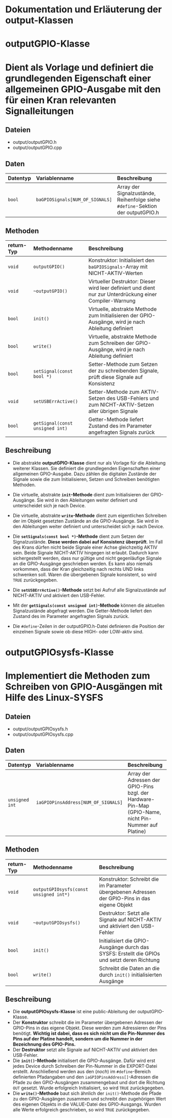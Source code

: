 # **Dokumentation und Erläuterung der output-Klassen** #

# **outputGPIO-Klasse** #
# Dient als Vorlage und definiert die grundlegenden Eigenschaft einer allgemeinen GPIO-Ausgabe mit den für einen Kran relevanten Signalleitungen
## Dateien ##
  * output/outputGPIO.h
  * output/outputGPIO.cpp

## Daten ##
| **Datentyp** | **Variablenname** | **Beschreibung** |
|:-------------|:------------------|:-----------------|
| `bool` | `baGPIOSignals[NUM_OF_SIGNALS]` | Array der Signalzustände, Reihenfolge siehe `#define`-Sektion der outputGPIO.h |

## Methoden ##
| **return-Typ** | **Methodenname** | **Beschreibung** |
|:---------------|:-----------------|:-----------------|
| `void` | `outputGPIO()` | Konstruktor: Initialisiert den `baGPIOSignals`-Array mit NICHT-AKTIV-Werten |
| `void` | `~outputGPIO()` | Virtueller Destruktor: Dieser wird leer definiert und dient nur zur Unterdrückung einer Compiler-Warnung |
| `bool` | `init()` | Virtuelle, abstrakte Methode zum Initialisieren der GPIO-Ausgänge, wird je nach Ableitung definiert |
| `bool` | `write()` | Virtuelle, abstrakte Methode zum Schreiben der GPIO-Ausgänge, wird je nach Ableitung definiert |
| `bool` | `setSignal(const bool *)` | Setter-Methode zum Setzen der zu schreibenden Signale, prüft diese Signale auf Konsistenz |
| `void` | `setUSBErrActive()` | Setter-Methode zum AKTIV-Setzen des USB-Fehlers und zum NICHT-AKTIV-Setzen aller übrigen Signale |
| `bool` | `getSignal(const unsigned int)` | Getter-Methode liefert Zustand des im Parameter angefragten Signals zurück |

## Beschreibung ##
  * Die abstrakte **outputGPIO-Klasse** dient nur als Vorlage für die Ableitung weiterer Klassen. Sie definiert die grundlegenden Eigenschaften einer allgemeinen GPIO-Ausgabe. Dazu zählen die digitalen Zustände der Signale sowie die zum Initialisieren, Setzen und Schreiben benötigten Methoden.
  * Die virtuelle, abstrakte **`init`-Methode** dient zum Initialisieren der GPIO-Ausgänge. Sie wird in den Ableitungen weiter definiert und unterscheidet sich je nach Device.
  * Die virtuelle, abstrakte **`write`-Methode** dient zum eigentlichen Schreiben der im Objekt gesetzten Zustände an die GPIO-Ausgänge. Sie wird in den Ableitungen weiter definiert und unterscheidet sich je nach Device.
  * Die **`setSignals(const bool *)`-Methode** dient zum Setzen der Signalzustände. **Diese werden dabei auf Konsistenz überprüft**. Im Fall des Krans dürfen nicht beide Signale einer Achse gleichzeitig AKTIV sein. Beide Signale NICHT-AKTIV hingegen ist erlaubt. Dadurch kann sichergestellt werden, dass nur gültige und nicht gegenläufige Signale an die GPIO-Ausgänge geschrieben werden. Es kann also niemals vorkommen, dass der Kran gleichzeitig nach rechts UND links schwenken soll. Waren die übergebenen Signale konsistent, so wird `TRUE` zurückgegeben.
  * Die **`setUSBErrActive()`-Methode** setzt bei Aufruf alle Signalzustände auf NICHT-AKTIV und aktiviert den USB-Fehler.
  * Mit der **`getSignals(const unsigned int)`-Methode** können die aktuellen Signalzustände abgefragt werden. Die Getter-Methode liefert den Zustand des im Parameter angefragten Signals zurück.


  * Die `#define`-Zeilen in der outputGPIO.h-Datei definieren die Position der einzelnen Signale sowie ob diese HIGH- oder LOW-aktiv sind.



# **outputGPIOsysfs-Klasse** #
# Implementiert die Methoden zum Schreiben von GPIO-Ausgängen mit Hilfe des Linux-SYSFS
## Dateien ##
  * output/outputGPIOsysfs.h
  * output/outputGPIOsysfs.cpp

## Daten ##
| **Datentyp** | **Variablenname** | **Beschreibung** |
|:-------------|:------------------|:-----------------|
| `unsigned int` | `iaGPIOPinsAddress[NUM_OF_SIGNALS]` | Array der Adressen der GPIO-Pins bzgl. der Hardware-Pin-Map (GPIO-Name, nicht Pin-Nummer auf Platine) |

## Methoden ##
| **return-Typ** | **Methodenname** | **Beschreibung** |
|:---------------|:-----------------|:-----------------|
| `void` | `outputGPIOsysfs(const unsigned int*)` | Konstruktor: Schreibt die im Parameter übergebenen Adressen der GPIO-Pins in das eigene Objekt |
| `void` | `~outputGPIOsysfs()` | Destruktor: Setzt alle Signale auf NICHT-AKTIV und aktiviert den USB-Fehler |
| `bool` | `init()` | Initialisiert die GPIO-Ausgänge durch das SYSFS: Erstellt die GPIOs und setzt deren Richtung |
| `bool` | `write()` | Schreibt die Daten an die durch `init()` initialisierten Ausgänge |

## Beschreibung ##
  * Die **outputGPIOsysfs-Klasse** ist eine public-Ableitung der outputGPIO-Klasse.
  * Der **Konstruktor** schreibt die im Parameter übergebenen Adressen der GPIO-Pins in das eigene Objekt. Diese werden zum Adressieren der Pins benötigt. **Wichtig ist dabei, dass es sich nicht um die Pin-Nummer des Pins auf der Platine handelt, sondern um die Nummer in der Bezeichnung des GPIO-Pins.**
  * Der **Destruktor** setzt alle Signale auf NICHT-AKTIV und aktiviert den USB-Fehler.
  * Die **`init()`-Methode** initialisert die GPIO-Ausgänge. Dafür wird erst jedes Device durch Schreiben der Pin-Nummer in die EXPORT-Datei erstellt. Anschließend werden aus den (_noch_) im `#define`-Bereich definierten Pfadangaben und den `iaGPIOPinsAddress[]`-Adressen die Pfade zu den GPIO-Ausgängen zusammengebaut und dort die Richtung `OUT` gesetzt. Wurde erfolgreich Initialisiert, so wird `TRUE` zurückgegeben.
  * Die **`write()`-Methode** baut sich ähnlich der `init()`-Methode die Pfade zu den GPIO-Ausgängen zusammen und schreibt den zugehörigen Wert des eigenen Objekts in die VALUE-Datei des GPIO-Ausgangs. Wurden alle Werte erfolgreich geschrieben, so wird `TRUE` zurückgegeben.